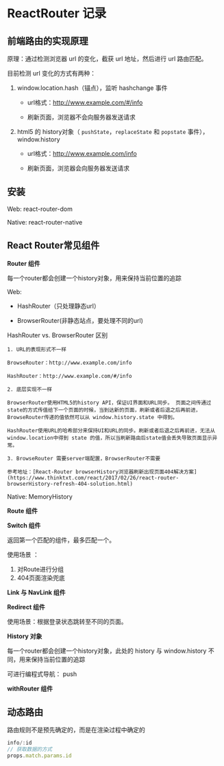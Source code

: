 # ReactRouter 记录

## 前端路由的实现原理 ##

原理：通过检测浏览器 url 的变化，截获 url 地址，然后进行 url 路由匹配。

目前检测 url 变化的方式有两种：

1. window.location.hash（锚点），监听 hashchange 事件

   - url格式：http://www.example.com/#/info

   - 刷新页面，浏览器不会向服务器发送请求

2. html5 的 history对象（ `pushState`，`replaceState` 和 `popstate` 事件），window.history

   - url格式：http://www.example.com/info

   - 刷新页面，浏览器会向服务器发送请求

## 安装

Web: react-router-dom

Native: react-router-native

## React Router常见组件

**Router 组件**

每一个router都会创建一个history对象，用来保持当前位置的追踪

Web: 

- HashRouter（只处理静态url）

- BrowserRouter(非静态站点，要处理不同的url)

HashRouter vs. BrowserRouter 区别
```
1. URL的表现形式不一样

BrowseRouter：http://www.example.com/info

HashRouter：http://www.example.com/#/info

2. 底层实现不一样

BrowserRouter使用HTML5的history API，保证UI界面和URL同步。 页面之间传通过state的方式传值给下一个页面的时候，当到达新的页面，刷新或者后退之后再前进，BrowseRouter传递的值依然可以从 window.history.state 中得到。

HashRouter使用URL的哈希部分来保持UI和URL的同步。刷新或者后退之后再前进，无法从window.location中得到 state 的值，所以当刷新路由后state值会丢失导致页面显示异常。

3. BrowseRouter 需要server端配置，BrowserRouter不需要

参考地址：[React-Router browserHistory浏览器刷新出现页面404解决方案](https://www.thinktxt.com/react/2017/02/26/react-router-browserHistory-refresh-404-solution.html)
```

Native: MemoryHistory

**Route 组件**

**Switch 组件**

返回第一个匹配的组件，最多匹配一个。

使用场景 ：

1. 对Route进行分组
2. 404页面渲染兜底

**Link 与 NavLink 组件**

**Redirect 组件**

使用场景：根据登录状态跳转至不同的页面。

**History 对象**

每一个router都会创建一个history对象，此处的 history 与 window.history 不同，用来保持当前位置的追踪

可进行编程式导航： push

**withRouter 组件**

## 动态路由

路由规则不是预先确定的，而是在渲染过程中确定的

```javascript
info/:id
// 获取数据的方式
props.match.params.id
```

